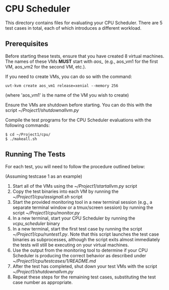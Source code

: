 # CPU Scheduler

This directory contains files for evaluating your CPU Scheduler. There are 5 test cases in total, each of which introduces a different workload.

## Prerequisites

Before starting these tests, ensure that you have created 8 virtual machines. The names of these VMs **MUST** start with *aos_* (e.g., aos_vm1 for the first VM, aos_vm2 for the second VM, etc.).

If you need to create VMs, you can do so with the command:

`uvt-kvm create aos_vm1 release=xenial --memory 256`

(where 'aos_vm1' is the name of the VM you wish to create)

Ensure the VMs are shutdown before starting. You can do this with the script *~/Project1/shutdownallvm.py*

Compile the test programs for the CPU Scheduler evaluations with the following commands:

```
$ cd ~/Project1/cpu/
$ ./makeall.sh
```
 
## Running The Tests

For each test, you will need to follow the procedure outlined below:

(Assuming testcase 1 as an example)
1. Start all of the VMs using the *~/Project1/startallvm.py* script
2. Copy the test binaries into each VM by running the *~/Project1/cpu/assignall.sh* script
3. Start the provided monitoring tool in a new terminal session (e.g., a separate terminal window or a tmux/screen session) by running the script *~/Project1/cpu/monitor.py*
4. In a new terminal, start your CPU Scheduler by running the *vcpu_scheduler* binary
5. In a new terminal, start the first test case by running the script *~/Project1/cpu/runtest1.py*. Note that this script launches the test case binaries as subprocesses, although the script exits almost immediately the tests will still be executing on your virtual machines.
6. Use the output from the monitoring tool to determine if your CPU Scheduler is producing the correct behavior as described under *~/Project1/cpu/testcases/1/README.md*
7. After the test has completed, shut down your test VMs with the script *~/Project1/shutdownallvm.py*
8. Repeat these steps for the remaining test cases, substituting the test case number as appropriate.

